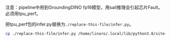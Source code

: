 注意：pipeline中用到GroundingDINO fp16模型，用sail推理会引起芯片Fault。必须用tpu_perf。

把tpu_perf包的infer.py替换为`./replace-this-file/infer.py`。
```bash
cp ./replace-this-file/infer.py /home/linaro/.local/lib/python3.8/site-packages/tpu_perf/ # (若不是该路径可`python -c"import tpu_perf.infer as infer; print(infer.__file__)"`看下
```